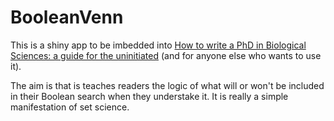 # BooleanVenn
This is a shiny app to be imbedded into [How to write a PhD in Biological Sciences: a guide for the uninitiated](https://howtowriteaphd.org/) (and for anyone else who wants to use it). 

The aim is that is teaches readers the logic of what will or won't be included in their Boolean search when they understake it. It is really a simple manifestation of set science.
